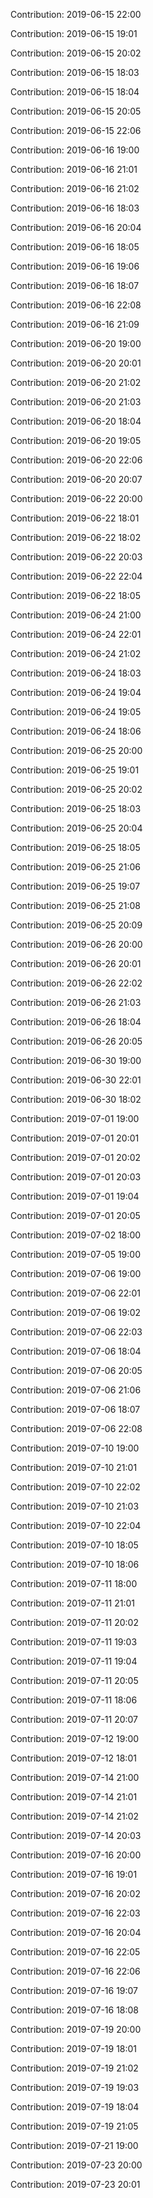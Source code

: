Contribution: 2019-06-15 22:00

Contribution: 2019-06-15 19:01

Contribution: 2019-06-15 20:02

Contribution: 2019-06-15 18:03

Contribution: 2019-06-15 18:04

Contribution: 2019-06-15 20:05

Contribution: 2019-06-15 22:06

Contribution: 2019-06-16 19:00

Contribution: 2019-06-16 21:01

Contribution: 2019-06-16 21:02

Contribution: 2019-06-16 18:03

Contribution: 2019-06-16 20:04

Contribution: 2019-06-16 18:05

Contribution: 2019-06-16 19:06

Contribution: 2019-06-16 18:07

Contribution: 2019-06-16 22:08

Contribution: 2019-06-16 21:09

Contribution: 2019-06-20 19:00

Contribution: 2019-06-20 20:01

Contribution: 2019-06-20 21:02

Contribution: 2019-06-20 21:03

Contribution: 2019-06-20 18:04

Contribution: 2019-06-20 19:05

Contribution: 2019-06-20 22:06

Contribution: 2019-06-20 20:07

Contribution: 2019-06-22 20:00

Contribution: 2019-06-22 18:01

Contribution: 2019-06-22 18:02

Contribution: 2019-06-22 20:03

Contribution: 2019-06-22 22:04

Contribution: 2019-06-22 18:05

Contribution: 2019-06-24 21:00

Contribution: 2019-06-24 22:01

Contribution: 2019-06-24 21:02

Contribution: 2019-06-24 18:03

Contribution: 2019-06-24 19:04

Contribution: 2019-06-24 19:05

Contribution: 2019-06-24 18:06

Contribution: 2019-06-25 20:00

Contribution: 2019-06-25 19:01

Contribution: 2019-06-25 20:02

Contribution: 2019-06-25 18:03

Contribution: 2019-06-25 20:04

Contribution: 2019-06-25 18:05

Contribution: 2019-06-25 21:06

Contribution: 2019-06-25 19:07

Contribution: 2019-06-25 21:08

Contribution: 2019-06-25 20:09

Contribution: 2019-06-26 20:00

Contribution: 2019-06-26 20:01

Contribution: 2019-06-26 22:02

Contribution: 2019-06-26 21:03

Contribution: 2019-06-26 18:04

Contribution: 2019-06-26 20:05

Contribution: 2019-06-30 19:00

Contribution: 2019-06-30 22:01

Contribution: 2019-06-30 18:02

Contribution: 2019-07-01 19:00

Contribution: 2019-07-01 20:01

Contribution: 2019-07-01 20:02

Contribution: 2019-07-01 20:03

Contribution: 2019-07-01 19:04

Contribution: 2019-07-01 20:05

Contribution: 2019-07-02 18:00

Contribution: 2019-07-05 19:00

Contribution: 2019-07-06 19:00

Contribution: 2019-07-06 22:01

Contribution: 2019-07-06 19:02

Contribution: 2019-07-06 22:03

Contribution: 2019-07-06 18:04

Contribution: 2019-07-06 20:05

Contribution: 2019-07-06 21:06

Contribution: 2019-07-06 18:07

Contribution: 2019-07-06 22:08

Contribution: 2019-07-10 19:00

Contribution: 2019-07-10 21:01

Contribution: 2019-07-10 22:02

Contribution: 2019-07-10 21:03

Contribution: 2019-07-10 22:04

Contribution: 2019-07-10 18:05

Contribution: 2019-07-10 18:06

Contribution: 2019-07-11 18:00

Contribution: 2019-07-11 21:01

Contribution: 2019-07-11 20:02

Contribution: 2019-07-11 19:03

Contribution: 2019-07-11 19:04

Contribution: 2019-07-11 20:05

Contribution: 2019-07-11 18:06

Contribution: 2019-07-11 20:07

Contribution: 2019-07-12 19:00

Contribution: 2019-07-12 18:01

Contribution: 2019-07-14 21:00

Contribution: 2019-07-14 21:01

Contribution: 2019-07-14 21:02

Contribution: 2019-07-14 20:03

Contribution: 2019-07-16 20:00

Contribution: 2019-07-16 19:01

Contribution: 2019-07-16 20:02

Contribution: 2019-07-16 22:03

Contribution: 2019-07-16 20:04

Contribution: 2019-07-16 22:05

Contribution: 2019-07-16 22:06

Contribution: 2019-07-16 19:07

Contribution: 2019-07-16 18:08

Contribution: 2019-07-19 20:00

Contribution: 2019-07-19 18:01

Contribution: 2019-07-19 21:02

Contribution: 2019-07-19 19:03

Contribution: 2019-07-19 18:04

Contribution: 2019-07-19 21:05

Contribution: 2019-07-21 19:00

Contribution: 2019-07-23 20:00

Contribution: 2019-07-23 20:01

